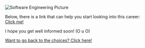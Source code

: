 ![Software Engineering Picture](http://us.123rf.com/450wm/garagestock/garagestock1608/garagestock160808994/61464107-software-engineering-chart-with-keywords-and-icons-on-yellow-background.jpg?ver=6)  

Below, there is a link that can help you start looking into this career:      
[Click me!](http://www.careerbuilder.com/jobs-computer-software-engineer)   

I hope you get well informed soon! (O u O)

[Want to go back to the choices? Click here!](/introduction/first-question.md)